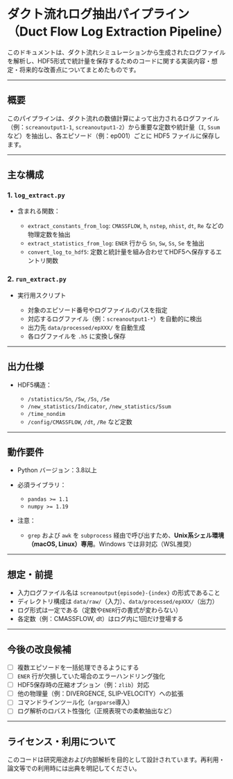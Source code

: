 # ダクト流れログ抽出パイプライン（Duct Flow Log Extraction Pipeline）

このドキュメントは、ダクト流れシミュレーションから生成されたログファイルを解析し、HDF5形式で統計量を保存するためのコードに関する実装内容・想定・将来的な改善点についてまとめたものです。

---

## 概要

このパイプラインは、ダクト流れの数値計算によって出力されるログファイル（例：`screanoutput1-1`, `screanoutput1-2`）から重要な定数や統計量（`I`, `Ssum`など）を抽出し、各エピソード（例：ep001）ごとに HDF5 ファイルに保存します。

---

## 主な構成

### 1. `log_extract.py`

* 含まれる関数：

  * `extract_constants_from_log`: `CMASSFLOW`, `h`, `nstep`, `nhist`, `dt`, `Re` などの物理定数を抽出
  * `extract_statistics_from_log`: `ENER` 行から `Sn`, `Sw`, `Ss`, `Se` を抽出
  * `convert_log_to_hdf5`: 定数と統計量を組み合わせてHDF5へ保存するエントリ関数

### 2. `run_extract.py`

* 実行用スクリプト

  * 対象のエピソード番号やログファイルのパスを指定
  * 対応するログファイル（例：`screanoutput1-*`）を自動的に検出
  * 出力先 `data/processed/epXXX/` を自動生成
  * 各ログファイルを `.h5` に変換し保存

---

## 出力仕様

* HDF5構造：

  * `/statistics/Sn`, `/Sw`, `/Ss`, `/Se`
  * `/new_statistics/Indicator`, `/new_statistics/Ssum`
  * `/time_nondim`
  * `/config/CMASSFLOW`, `/dt`, `/Re` など定数

---

## 動作要件

* Python バージョン：3.8以上
* 必須ライブラリ：

  * `pandas >= 1.1`
  * `numpy >= 1.19`
* 注意：

  * `grep` および `awk` を `subprocess` 経由で呼び出すため、**Unix系シェル環境（macOS, Linux）専用**。Windows では非対応（WSL推奨）

---

## 想定・前提

* 入力ログファイル名は `screanoutput{episode}-{index}` の形式であること
* ディレクトリ構成は `data/raw/`（入力）、`data/processed/epXXX/`（出力）
* ログ形式は一定である（定数や`ENER`行の書式が変わらない）
* 各定数（例：CMASSFLOW, dt）はログ内に1回だけ登場する

---

## 今後の改良候補

* [ ] 複数エピソードを一括処理できるようにする
* [ ] `ENER` 行が欠損していた場合のエラーハンドリング強化
* [ ] HDF5保存時の圧縮オプション（例：`zlib`）対応
* [ ] 他の物理量（例：DIVERGENCE, SLIP-VELOCITY）への拡張
* [ ] コマンドラインツール化（`argparse`導入）
* [ ] ログ解析のロバスト性強化（正規表現での柔軟抽出など）

---

## ライセンス・利用について

このコードは研究用途および内部解析を目的として設計されています。再利用・論文等での利用時には出典を明記してください。
